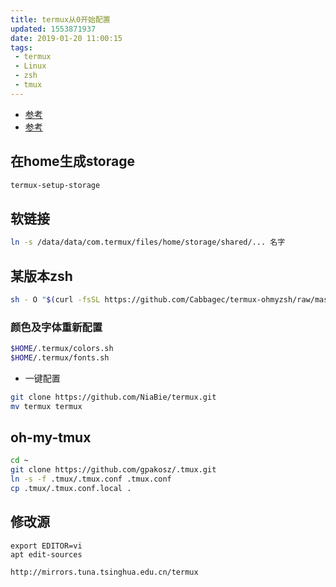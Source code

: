 ```yaml
---
title: termux从0开始配置
updated: 1553871937
date: 2019-01-20 11:00:15
tags:
 - termux
 - Linux
 - zsh
 - tmux
---
```


- [参考](https://www.sqlsec.com/2018/05/termux.html)
- [参考](https://zhuanlan.zhihu.com/p/32338964)

## 在home生成storage

```bash
termux-setup-storage
```

## 软链接

```bash
ln -s /data/data/com.termux/files/home/storage/shared/... 名字
```

## 某版本zsh

```bash
sh - O "$(curl -fsSL https://github.com/Cabbagec/termux-ohmyzsh/raw/master/install.sh)"
```

### 颜色及字体重新配置

```bash
$HOME/.termux/colors.sh
$HOME/.termux/fonts.sh
```

- 一键配置

```bash
git clone https://github.com/NiaBie/termux.git
mv termux termux
```

## oh-my-tmux

```bash
cd ~
git clone https://github.com/gpakosz/.tmux.git
ln -s -f .tmux/.tmux.conf .tmux.conf
cp .tmux/.tmux.conf.local .
```

## 修改源

```
export EDITOR=vi
apt edit-sources
```

`http://mirrors.tuna.tsinghua.edu.cn/termux`

